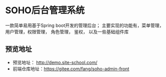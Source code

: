 SOHO后台管理系统
==============

一款简单易用基于Spring boot开发的管理后台； 主要实现的功能有，菜单管理， 用户管理，权限管理， 角色管理， 鉴权， 以及一些基础组件库


预览地址
-------

- 预览地址： http://demo.site-school.com/
- 前端仓库地址：https://gitee.com/fang/soho-admin-front
